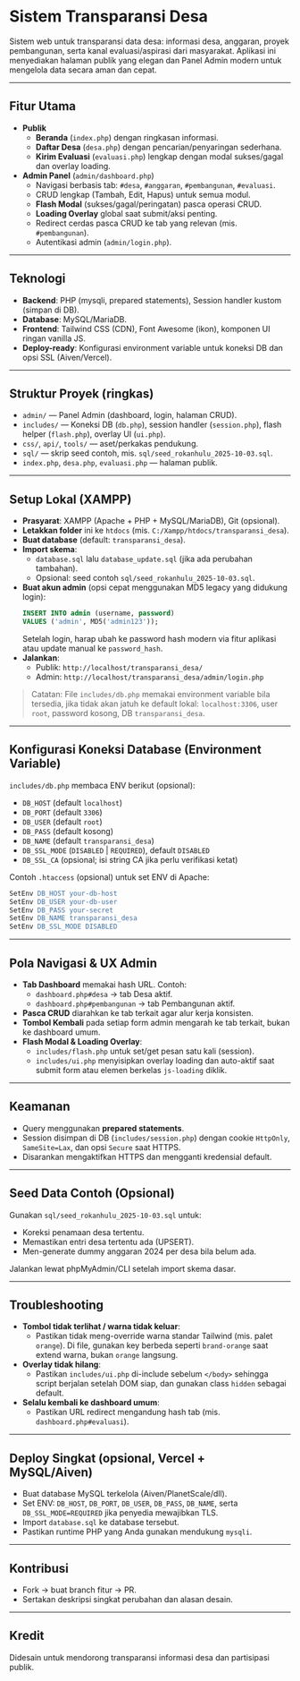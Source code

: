 # Sistem Transparansi Desa

Sistem web untuk transparansi data desa: informasi desa, anggaran, proyek pembangunan, serta kanal evaluasi/aspirasi dari masyarakat. Aplikasi ini menyediakan halaman publik yang elegan dan Panel Admin modern untuk mengelola data secara aman dan cepat.

---

## Fitur Utama
- **Publik**
  - **Beranda** (`index.php`) dengan ringkasan informasi.
  - **Daftar Desa** (`desa.php`) dengan pencarian/penyaringan sederhana.
  - **Kirim Evaluasi** (`evaluasi.php`) lengkap dengan modal sukses/gagal dan overlay loading.
- **Admin Panel** (`admin/dashboard.php`)
  - Navigasi berbasis tab: `#desa`, `#anggaran`, `#pembangunan`, `#evaluasi`.
  - CRUD lengkap (Tambah, Edit, Hapus) untuk semua modul.
  - **Flash Modal** (sukses/gagal/peringatan) pasca operasi CRUD.
  - **Loading Overlay** global saat submit/aksi penting.
  - Redirect cerdas pasca CRUD ke tab yang relevan (mis. `#pembangunan`).
  - Autentikasi admin (`admin/login.php`).

---

## Teknologi
- **Backend**: PHP (mysqli, prepared statements), Session handler kustom (simpan di DB).
- **Database**: MySQL/MariaDB.
- **Frontend**: Tailwind CSS (CDN), Font Awesome (ikon), komponen UI ringan vanilla JS.
- **Deploy-ready**: Konfigurasi environment variable untuk koneksi DB dan opsi SSL (Aiven/Vercel).

---

## Struktur Proyek (ringkas)
- `admin/` — Panel Admin (dashboard, login, halaman CRUD).
- `includes/` — Koneksi DB (`db.php`), session handler (`session.php`), flash helper (`flash.php`), overlay UI (`ui.php`).
- `css/`, `api/`, `tools/` — aset/perkakas pendukung.
- `sql/` — skrip seed contoh, mis. `sql/seed_rokanhulu_2025-10-03.sql`.
- `index.php`, `desa.php`, `evaluasi.php` — halaman publik.

---

## Setup Lokal (XAMPP)
- **Prasyarat**: XAMPP (Apache + PHP + MySQL/MariaDB), Git (opsional).
- **Letakkan folder** ini ke `htdocs` (mis. `C:/Xampp/htdocs/transparansi_desa`).
- **Buat database** (default: `transparansi_desa`).
- **Import skema**:
  - `database.sql` lalu `database_update.sql` (jika ada perubahan tambahan).
  - Opsional: seed contoh `sql/seed_rokanhulu_2025-10-03.sql`.
- **Buat akun admin** (opsi cepat menggunakan MD5 legacy yang didukung login):
  ```sql
  INSERT INTO admin (username, password)
  VALUES ('admin', MD5('admin123'));
  ```
  Setelah login, harap ubah ke password hash modern via fitur aplikasi atau update manual ke `password_hash`.
- **Jalankan**:
  - Publik: `http://localhost/transparansi_desa/`
  - Admin: `http://localhost/transparansi_desa/admin/login.php`

> Catatan: File `includes/db.php` memakai environment variable bila tersedia, jika tidak akan jatuh ke default lokal: `localhost:3306`, user `root`, password kosong, DB `transparansi_desa`.

---

## Konfigurasi Koneksi Database (Environment Variable)
`includes/db.php` membaca ENV berikut (opsional):
- `DB_HOST` (default `localhost`)
- `DB_PORT` (default `3306`)
- `DB_USER` (default `root`)
- `DB_PASS` (default kosong)
- `DB_NAME` (default `transparansi_desa`)
- `DB_SSL_MODE` (`DISABLED` | `REQUIRED`), default `DISABLED`
- `DB_SSL_CA` (opsional; isi string CA jika perlu verifikasi ketat)

Contoh `.htaccess` (opsional) untuk set ENV di Apache:
```apache
SetEnv DB_HOST your-db-host
SetEnv DB_USER your-db-user
SetEnv DB_PASS your-secret
SetEnv DB_NAME transparansi_desa
SetEnv DB_SSL_MODE DISABLED
```

---

## Pola Navigasi & UX Admin
- **Tab Dashboard** memakai hash URL. Contoh:
  - `dashboard.php#desa` → tab Desa aktif.
  - `dashboard.php#pembangunan` → tab Pembangunan aktif.
- **Pasca CRUD** diarahkan ke tab terkait agar alur kerja konsisten.
- **Tombol Kembali** pada setiap form admin mengarah ke tab terkait, bukan ke dashboard umum.
- **Flash Modal & Loading Overlay**:
  - `includes/flash.php` untuk set/get pesan satu kali (session).
  - `includes/ui.php` menyisipkan overlay loading dan auto-aktif saat submit form atau elemen berkelas `js-loading` diklik.

---

## Keamanan
- Query menggunakan **prepared statements**.
- Session disimpan di DB (`includes/session.php`) dengan cookie `HttpOnly`, `SameSite=Lax`, dan opsi `Secure` saat HTTPS.
- Disarankan mengaktifkan HTTPS dan mengganti kredensial default.

---

## Seed Data Contoh (Opsional)
Gunakan `sql/seed_rokanhulu_2025-10-03.sql` untuk:
- Koreksi penamaan desa tertentu.
- Memastikan entri desa tertentu ada (UPSERT).
- Men-generate dummy anggaran 2024 per desa bila belum ada.

Jalankan lewat phpMyAdmin/CLI setelah import skema dasar.

---

## Troubleshooting
- **Tombol tidak terlihat / warna tidak keluar**:
  - Pastikan tidak meng-override warna standar Tailwind (mis. palet `orange`). Di file, gunakan key berbeda seperti `brand-orange` saat extend warna, bukan `orange` langsung.
- **Overlay tidak hilang**:
  - Pastikan `includes/ui.php` di-include sebelum `</body>` sehingga script berjalan setelah DOM siap, dan gunakan class `hidden` sebagai default.
- **Selalu kembali ke dashboard umum**:
  - Pastikan URL redirect mengandung hash tab (mis. `dashboard.php#evaluasi`).

---

## Deploy Singkat (opsional, Vercel + MySQL/Aiven)
- Buat database MySQL terkelola (Aiven/PlanetScale/dll).
- Set ENV: `DB_HOST`, `DB_PORT`, `DB_USER`, `DB_PASS`, `DB_NAME`, serta `DB_SSL_MODE=REQUIRED` jika penyedia mewajibkan TLS.
- Import `database.sql` ke database tersebut.
- Pastikan runtime PHP yang Anda gunakan mendukung `mysqli`.

---

## Kontribusi
- Fork → buat branch fitur → PR.
- Sertakan deskripsi singkat perubahan dan alasan desain.

---

## Kredit
Didesain untuk mendorong transparansi informasi desa dan partisipasi publik.
